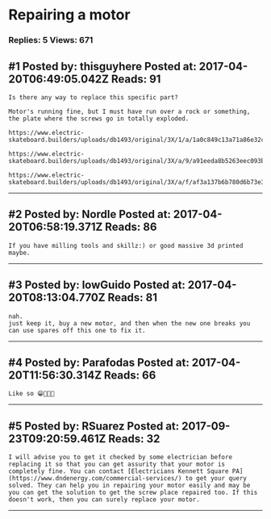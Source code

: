 # Repairing a motor

### Replies: 5 Views: 671

## \#1 Posted by: thisguyhere Posted at: 2017-04-20T06:49:05.042Z Reads: 91

```
Is there any way to replace this specific part?

Motor's running fine, but I must have run over a rock or something, the plate where the screws go in totally exploded.

https://www.electric-skateboard.builders/uploads/db1493/original/3X/1/a/1a0c849c13a71a86e32c399c16190139e273630e.jpg

https://www.electric-skateboard.builders/uploads/db1493/original/3X/a/9/a91eeda8b5263eec093b28e10a5ee9600915faa9.jpg

https://www.electric-skateboard.builders/uploads/db1493/original/3X/a/f/af3a137b6b780d6b73e3729f57b579f334c474a3.jpg
```

---
## \#2 Posted by: Nordle Posted at: 2017-04-20T06:58:19.371Z Reads: 86

```
If you have milling tools and skillz:) or good massive 3d printed maybe.
```

---
## \#3 Posted by: lowGuido Posted at: 2017-04-20T08:13:04.770Z Reads: 81

```
nah.
just keep it, buy a new motor, and then when the new one breaks you can use spares off this one to fix it.
```

---
## \#4 Posted by: Parafodas Posted at: 2017-04-20T11:56:30.314Z Reads: 66

```
Like so 😁💪💪💪
```

---
## \#5 Posted by: RSuarez Posted at: 2017-09-23T09:20:59.461Z Reads: 32

```
I will advise you to get it checked by some electrician before replacing it so that you can get assurity that your motor is completely fine. You can contact [Electricians Kennett Square PA](https://www.dndenergy.com/commercial-services/) to get your query solved. They can help you in repairing your motor easily and may be you can get the solution to get the screw place repaired too. If this doesn't work, then you can surely replace your motor.
```

---

